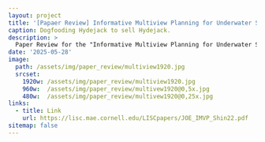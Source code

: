 ```yaml
---
layout: project
title: '[Papaer Review] Informative Multiview Planning for Underwater Sensors'
caption: Dogfooding Hydejack to sell Hydejack.
description: >
  Paper Review for the "Informative Multiview Planning for Underwater Sensors." This papaer is the result of the research for the Under-water Drone's decision making using Informatation theory, Baysian theory etc.
date: '2025-05-28'
image: 
  path: /assets/img/paper_review/multiview1920.jpg
  srcset: 
    1920w: /assets/img/paper_review/multiview1920.jpg
    960w:  /assets/img/paper_review/multivew1920@0,5x.jpg
    480w:  /assets/img/paper_review/multivew1920@0,25x.jpg
links:
  - title: Link
    url: https://lisc.mae.cornell.edu/LISCpapers/JOE_IMVP_Shin22.pdf
sitemap: false
---
```

